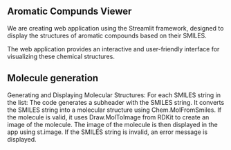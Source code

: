 ## Aromatic Compunds Viewer

We are creating  web application using the Streamlit framework, designed to display the structures of aromatic compounds based on their SMILES.

The web application provides an interactive and user-friendly interface for visualizing these chemical structures.

## Molecule generation

Generating and Displaying Molecular Structures:
For each SMILES string in the list:
The code generates a subheader with the SMILES string.
It converts the SMILES string into a molecular structure using Chem.MolFromSmiles.
If the molecule is valid, it uses Draw.MolToImage from RDKit to create an image of the molecule.
The image of the molecule is then displayed in the app using st.image.
If the SMILES string is invalid, an error message is displayed.


